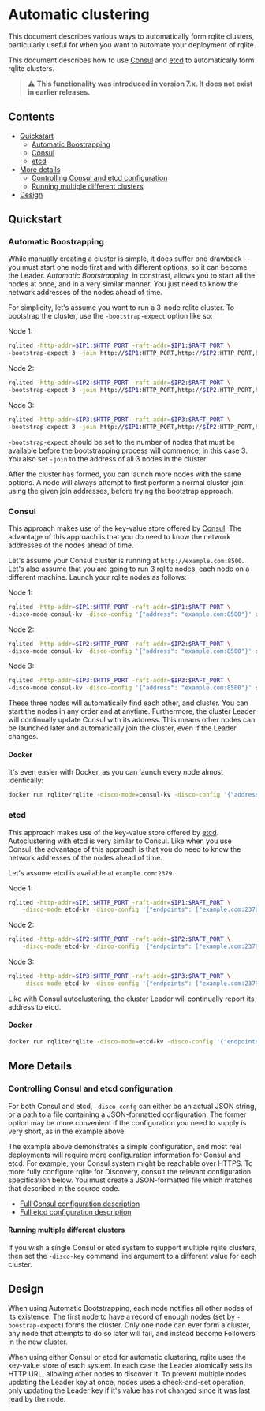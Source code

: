 # Automatic clustering
This document describes various ways to automatically form rqlite clusters, particularly useful for when you want to automate your deployment of rqlite.

This document describes how to use [Consul](https://www.consul.io/) and [etcd](https://etcd.io/) to automatically form rqlite clusters. 

> :warning: **This functionality was introduced in version 7.x. It does not exist in earlier releases.**

## Contents
* [Quickstart](#quickstart)
  * [Automatic Boostrapping](#automatic-bootstrapping)
  * [Consul](#consul)
  * [etcd](#etcd)
* [More details](more-details)
  * [Controlling Consul and etcd configuration](#controlling-consul-and-etcd-configuration)
  * [Running multiple different clusters](#running-multiple-different-clusters)
* [Design](design)

## Quickstart

### Automatic Boostrapping
While manually creating a cluster is simple, it does suffer one drawback -- you must start one node first and with different options, so it can become the Leader. _Automatic Bootstrapping_, in constrast, allows you to start all the nodes at once, and in a very similar manner. You just need to know the network addresses of the nodes ahead of time.

For simplicity, let's assume you want to run a 3-node rqlite cluster. To bootstrap the cluster, use the `-bootstrap-expect` option like so:

Node 1:
```bash
rqlited -http-addr=$IP1:$HTTP_PORT -raft-addr=$IP1:$RAFT_PORT \
-bootstrap-expect 3 -join http://$IP1:HTTP_PORT,http://$IP2:HTTP_PORT,http://$IP2:HTTP_PORT data
```
Node 2:
```bash
rqlited -http-addr=$IP2:$HTTP_PORT -raft-addr=$IP2:$RAFT_PORT \
-bootstrap-expect 3 -join http://$IP1:HTTP_PORT,http://$IP2:HTTP_PORT,http://$IP2:HTTP_PORT data
```
Node 3:
```bash
rqlited -http-addr=$IP3:$HTTP_PORT -raft-addr=$IP3:$RAFT_PORT \
-bootstrap-expect 3 -join http://$IP1:HTTP_PORT,http://$IP2:HTTP_PORT,http://$IP2:HTTP_PORT data
```

`-bootstrap-expect` should be set to the number of nodes that must be available before the bootstrapping process will commence, in this case 3. You also set `-join` to the address of all 3 nodes in the cluster.

After the cluster has formed, you can launch more nodes with the same options. A node will always attempt to first perform a normal cluster-join using the given join addresses, before trying the bootstrap approach.

### Consul
This approach makes use of the key-value store offered by [Consul](https://www.consul.io/). The advantage of this approach is that you do need to know the network addresses of the nodes ahead of time.

Let's assume your Consul cluster is running at `http://example.com:8500`. Let's also assume that you are going to run 3 rqlite nodes, each node on a different machine. Launch your rqlite nodes as follows:

Node 1:
```bash
rqlited -http-addr=$IP1:$HTTP_PORT -raft-addr=$IP1:$RAFT_PORT \
-disco-mode consul-kv -disco-config '{"address": "example.com:8500"}' data
```
Node 2:
```bash
rqlited -http-addr=$IP2:$HTTP_PORT -raft-addr=$IP2:$RAFT_PORT \
-disco-mode consul-kv -disco-config '{"address": "example.com:8500"}' data
```
Node 3:
```bash
rqlited -http-addr=$IP3:$HTTP_PORT -raft-addr=$IP3:$RAFT_PORT \
-disco-mode consul-kv -disco-config '{"address": "example.com:8500"}' data
```

These three nodes will automatically find each other, and cluster. You can start the nodes in any order and at anytime. Furthermore, the cluster Leader will continually update Consul with its address. This means other nodes can be launched later and automatically join the cluster, even if the Leader changes.

#### Docker
It's even easier with Docker, as you can launch every node almost identically:
```bash
docker run rqlite/rqlite -disco-mode=consul-kv -disco-config '{"address": "example.com:8500"}'
```

### etcd
This approach makes use of the key-value store offered by [etcd](https://etcd.io/). Autoclustering with etcd is very similar to Consul. Like when you use Consul, the advantage of this approach is that you do need to know the network addresses of the nodes ahead of time.

Let's assume etcd is available at `example.com:2379`.

Node 1:
```bash
rqlited -http-addr=$IP1:$HTTP_PORT -raft-addr=$IP1:$RAFT_PORT \
	-disco-mode etcd-kv -disco-config '{"endpoints": ["example.com:2379"]}' data
```
Node 2:
```bash
rqlited -http-addr=$IP2:$HTTP_PORT -raft-addr=$IP2:$RAFT_PORT \
	-disco-mode etcd-kv -disco-config '{"endpoints": ["example.com:2379"]}' data
```
Node 3:
```bash
rqlited -http-addr=$IP3:$HTTP_PORT -raft-addr=$IP3:$RAFT_PORT \
	-disco-mode etcd-kv -disco-config '{"endpoints": ["example.com:2379"]}' data
```
 Like with Consul autoclustering, the cluster Leader will continually report its address to etcd.

 #### Docker
```bash
docker run rqlite/rqlite -disco-mode=etcd-kv -disco-config '{"endpoints": ["example.com:2379"]}'
```

## More Details
### Controlling Consul and etcd configuration
For both Consul and etcd, `-disco-confg` can either be an actual JSON string, or a path to a file containing a JSON-formatted configuration. The former option may be more convenient if the configuration you need to supply is very short, as in the example above.

The example above demonstrates a simple configuration, and most real deployments will require more configuration information for Consul and etcd. For example, your Consul system might be reachable over HTTPS. To more fully configure rqlite for Discovery, consult the relevant configuration specification below. You must create a JSON-formatted file which matches that described in the source code.

- [Full Consul configuration description](https://github.com/rqlite/rqlite-disco-clients/blob/main/consul/config.go)
- [Full etcd configuration description](https://github.com/rqlite/rqlite-disco-clients/blob/main/etcd/config.go)

#### Running multiple different clusters
If you wish a single Consul or etcd system to support multiple rqlite clusters, then set the `-disco-key` command line argument to a different value for each cluster.

## Design
When using Automatic Bootstrapping, each node notifies all other nodes of its existence. The first node to have a record of enough nodes (set by `-boostrap-expect`) forms the cluster. Only one node can ever form a cluster, any node that attempts to do so later will fail, and instead become Followers in the new cluster.

When using either Consul or etcd for automatic clustering, rqlite uses the key-value store of each system. In each case the Leader atomically sets its HTTP URL, allowing other nodes to discover it. To prevent multiple nodes updating the Leader key at once, nodes uses a check-and-set operation, only updating the Leader key if it's value has not changed since it was last read by the node.
